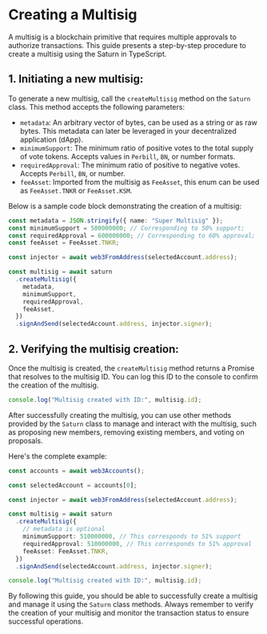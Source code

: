 # Creating a Multisig

A multisig is a blockchain primitive that requires multiple approvals to authorize transactions. This guide presents a step-by-step procedure to create a multisig using the Saturn in TypeScript.

## 1. Initiating a new multisig:

To generate a new multisig, call the `createMultisig` method on the `Saturn` class. This method accepts the following parameters:

- `metadata`: An arbitrary vector of bytes, can be used as a string or as raw bytes. This metadata can later be leveraged in your decentralized application (dApp).
- `minimumSupport`: The minimum ratio of positive votes to the total supply of vote tokens. Accepts values in `Perbill`, `BN`, or number formats.
- `requiredApproval`: The minimum ratio of positive to negative votes. Accepts `Perbill`, `BN`, or number.
- `feeAsset`: Imported from the multisig as `FeeAsset`, this enum can be used as `FeeAsset.TNKR` or `FeeAsset.KSM`.

Below is a sample code block demonstrating the creation of a multisig:

```typescript
const metadata = JSON.stringify({ name: "Super Multisig" });
const minimumSupport = 500000000; // Corresponding to 50% support;
const requiredApproval = 600000000; // Corresponding to 60% approval;
const feeAsset = FeeAsset.TNKR;

const injector = await web3FromAddress(selectedAccount.address);

const multisig = await saturn
  .createMultisig({
    metadata,
    minimumSupport,
    requiredApproval,
    feeAsset,
  })
  .signAndSend(selectedAccount.address, injector.signer);
```

## 2. Verifying the multisig creation:

Once the multisig is created, the `createMultisig` method returns a Promise that resolves to the multisig ID. You can log this ID to the console to confirm the creation of the multisig.

```typescript
console.log("Multisig created with ID:", multisig.id);
```

After successfully creating the multisig, you can use other methods provided by the `Saturn` class to manage and interact with the multisig, such as proposing new members, removing existing members, and voting on proposals.

Here's the complete example:

```typescript
const accounts = await web3Accounts();

const selectedAccount = accounts[0];

const injector = await web3FromAddress(selectedAccount.address);

const multisig = await saturn
  .createMultisig({
    // metadata is optional
    minimumSupport: 510000000, // This corresponds to 51% support
    requiredApproval: 510000000, // This corresponds to 51% approval
    feeAsset: FeeAsset.TNKR,
  })
  .signAndSend(selectedAccount.address, injector.signer);

console.log("Multisig created with ID:", multisig.id);
```

By following this guide, you should be able to successfully create a multisig and manage it using the `Saturn` class methods. Always remember to verify the creation of your multisig and monitor the transaction status to ensure successful operations.
